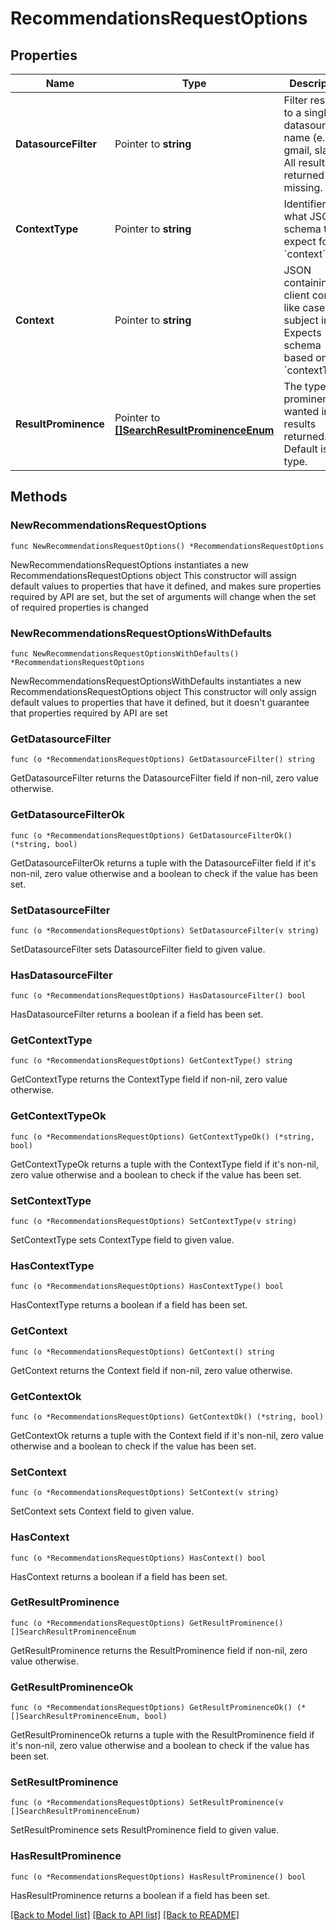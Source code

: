 # RecommendationsRequestOptions

## Properties

Name | Type | Description | Notes
------------ | ------------- | ------------- | -------------
**DatasourceFilter** | Pointer to **string** | Filter results to a single datasource name (e.g. gmail, slack). All results are returned if missing. | [optional] 
**ContextType** | Pointer to **string** | Identifier for what JSON schema to expect for &#x60;context&#x60;. | [optional] 
**Context** | Pointer to **string** | JSON containing client context like case subject input.  Expects schema based on &#x60;contextType&#x60;. | [optional] 
**ResultProminence** | Pointer to [**[]SearchResultProminenceEnum**](SearchResultProminenceEnum.md) | The types of prominence wanted in results returned. Default is any type. | [optional] 

## Methods

### NewRecommendationsRequestOptions

`func NewRecommendationsRequestOptions() *RecommendationsRequestOptions`

NewRecommendationsRequestOptions instantiates a new RecommendationsRequestOptions object
This constructor will assign default values to properties that have it defined,
and makes sure properties required by API are set, but the set of arguments
will change when the set of required properties is changed

### NewRecommendationsRequestOptionsWithDefaults

`func NewRecommendationsRequestOptionsWithDefaults() *RecommendationsRequestOptions`

NewRecommendationsRequestOptionsWithDefaults instantiates a new RecommendationsRequestOptions object
This constructor will only assign default values to properties that have it defined,
but it doesn't guarantee that properties required by API are set

### GetDatasourceFilter

`func (o *RecommendationsRequestOptions) GetDatasourceFilter() string`

GetDatasourceFilter returns the DatasourceFilter field if non-nil, zero value otherwise.

### GetDatasourceFilterOk

`func (o *RecommendationsRequestOptions) GetDatasourceFilterOk() (*string, bool)`

GetDatasourceFilterOk returns a tuple with the DatasourceFilter field if it's non-nil, zero value otherwise
and a boolean to check if the value has been set.

### SetDatasourceFilter

`func (o *RecommendationsRequestOptions) SetDatasourceFilter(v string)`

SetDatasourceFilter sets DatasourceFilter field to given value.

### HasDatasourceFilter

`func (o *RecommendationsRequestOptions) HasDatasourceFilter() bool`

HasDatasourceFilter returns a boolean if a field has been set.

### GetContextType

`func (o *RecommendationsRequestOptions) GetContextType() string`

GetContextType returns the ContextType field if non-nil, zero value otherwise.

### GetContextTypeOk

`func (o *RecommendationsRequestOptions) GetContextTypeOk() (*string, bool)`

GetContextTypeOk returns a tuple with the ContextType field if it's non-nil, zero value otherwise
and a boolean to check if the value has been set.

### SetContextType

`func (o *RecommendationsRequestOptions) SetContextType(v string)`

SetContextType sets ContextType field to given value.

### HasContextType

`func (o *RecommendationsRequestOptions) HasContextType() bool`

HasContextType returns a boolean if a field has been set.

### GetContext

`func (o *RecommendationsRequestOptions) GetContext() string`

GetContext returns the Context field if non-nil, zero value otherwise.

### GetContextOk

`func (o *RecommendationsRequestOptions) GetContextOk() (*string, bool)`

GetContextOk returns a tuple with the Context field if it's non-nil, zero value otherwise
and a boolean to check if the value has been set.

### SetContext

`func (o *RecommendationsRequestOptions) SetContext(v string)`

SetContext sets Context field to given value.

### HasContext

`func (o *RecommendationsRequestOptions) HasContext() bool`

HasContext returns a boolean if a field has been set.

### GetResultProminence

`func (o *RecommendationsRequestOptions) GetResultProminence() []SearchResultProminenceEnum`

GetResultProminence returns the ResultProminence field if non-nil, zero value otherwise.

### GetResultProminenceOk

`func (o *RecommendationsRequestOptions) GetResultProminenceOk() (*[]SearchResultProminenceEnum, bool)`

GetResultProminenceOk returns a tuple with the ResultProminence field if it's non-nil, zero value otherwise
and a boolean to check if the value has been set.

### SetResultProminence

`func (o *RecommendationsRequestOptions) SetResultProminence(v []SearchResultProminenceEnum)`

SetResultProminence sets ResultProminence field to given value.

### HasResultProminence

`func (o *RecommendationsRequestOptions) HasResultProminence() bool`

HasResultProminence returns a boolean if a field has been set.


[[Back to Model list]](../README.md#documentation-for-models) [[Back to API list]](../README.md#documentation-for-api-endpoints) [[Back to README]](../README.md)


